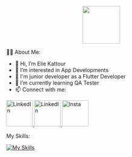 <div id="header" align="center">
  <img src="https://media.giphy.com/media/M9gbBd9nbDrOTu1Mqx/giphy.gif" width="100"/>
</div>

:woman_technologist: About Me:

- 👋 Hi, I’m Elie Kattour
- 👀 I’m interested in App Developments
- 📱  I'm junior developer as a Flutter Developer
- 🌱 I’m currently learning QA Tester
- 📫 Connect with me:
<div id="badges">
  <a href="mailto:elie.kattour5@gmail.com">
    <img src="https://cdn-icons-png.flaticon.com/512/732/732200.png" width="70px" alt="LinkedIn" target="_blank"/>
  </a>
  <a href="https://www.linkedin.com/in/elie-kattour/">
    <img src="https://cdn-icons-png.flaticon.com/512/2504/2504923.png" width="70px" alt="LinkedIn" target="_blank"/>
  </a>
  <a href="https://www.instagram.com/elie_kattour/">
    <img src="https://user-images.githubusercontent.com/36131492/158049056-56e3a853-a309-4bc5-a85a-a03fa8e51ce8.png" width="70px" alt="Insta" target="_blank"/>
  </a>
</div>
 
 My Skills:
       
[![My Skills](https://skills.thijs.gg/icons?i=html,css,js,java,dart,git,firebase,flutter,figma)](https://skills.thijs.gg)
<!---
Lallous5/Lallous5 is a ✨ special ✨ repository because its `README.md` (this file) appears on your GitHub profile.
You can click the Preview link to take a look at your changes.
--->
